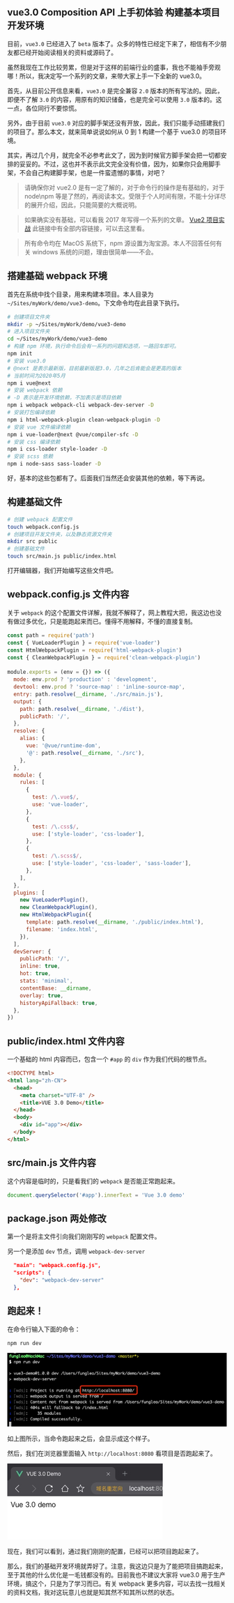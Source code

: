 ## vue3.0 Composition API 上手初体验 构建基本项目开发环境

目前，`vue3.0` 已经进入了 `beta` 版本了。众多的特性已经定下来了，相信有不少朋友都已经开始阅读相关的资料或源码了。

虽然我现在工作比较劳累，但是对于这样的前端行业的盛事，我也不能袖手旁观哪！所以，我决定写一个系列的文章，来带大家上手一下全新的 vue3.0。

首先，从目前公开信息来看，`vue3.0` 是完全兼容 `2.0` 版本的所有写法的。因此，即便不了解 `3.0` 的内容，用原有的知识储备，也是完全可以使用 `3.0` 版本的。这一点，各位同行不要惊慌。

另外，由于目前 `vue3.0` 对应的脚手架还没有开放，因此，我们只能手动搭建我们的项目了。那么本文，就来简单说说如何从 0 到 1 构建一个基于 vue3.0 的项目环境。

其实，再过几个月，就完全不必参考此文了，因为到时候官方脚手架会把一切都安排的妥妥的。不过，这也并不表示此文完全没有价值，因为，如果你只会用脚手架，不会自己构建脚手架，也是一件蛮遗憾的事情，对吧？

> 请确保你对 vue2.0 是有一定了解的，对于命令行的操作是有基础的，对于 node\npm 等是了然的，再阅读本文。受限于个人时间有限，不能十分详尽的展开介绍，因此，只能简要的大概说明。

> 如果确实没有基础，可以看我 2017 年写得一个系列的文章。 [Vue2 项目实战](https://blog.csdn.net/fungleo/category_9269903.html) 此链接中有全部内容链接，可以去这里看。

> 所有命令均在 MacOS 系统下，npm 源设置为淘宝源。本人不回答任何有关 windows 系统的问题，理由很简单——不会。

## 搭建基础 webpack 环境

首先在系统中找个目录，用来构建本项目。本人目录为 `~/Sites/myWork/demo/vue3-demo`。下文命令均在此目录下执行。

```bash
# 创建项目文件夹
mkdir -p ~/Sites/myWork/demo/vue3-demo
# 进入项目文件夹
cd ~/Sites/myWork/demo/vue3-demo
# 构建 npm 环境，执行命令后会有一系列的问题和选项，一路回车即可。
npm init
# 安装 vue3.0
# @next 是表示最新版，目前最新版是3.0，几年之后肯能会是更高的版本
# 当前时间为2020年5月
npm i vue@next
# 安装 webpack 依赖
# -D 表示是开发环境依赖，不加表示是项目依赖
npm i webpack webpack-cli webpack-dev-server -D
# 安装打包编译依赖
npm i html-webpack-plugin clean-webpack-plugin -D
# 安装 vue 文件编译依赖
npm i vue-loader@next @vue/compiler-sfc -D
# 安装 css 编译依赖
npm i css-loader style-loader -D
# 安装 scss 依赖
npm i node-sass sass-loader -D
```

好，基本的这些包都有了。后面我们当然还会安装其他的依赖，等下再说。

## 构建基础文件

```bash
# 创建 webpack 配置文件
touch webpack.config.js
# 创建项目开发文件夹，以及静态资源文件夹
mkdir src public
# 创建基础文件
touch src/main.js public/index.html
```

打开编辑器，我们开始编写这些文件吧。

## webpack.config.js 文件内容

关于 `webpack` 的这个配置文件详解，我就不解释了，网上教程大把，我这边也没有做过多优化，只是能跑起来而已。懂得不用解释，不懂的直接复制。

```js
const path = require('path')
const { VueLoaderPlugin } = require('vue-loader')
const HtmlWebpackPlugin = require('html-webpack-plugin')
const { CleanWebpackPlugin } = require('clean-webpack-plugin')

module.exports = (env = {}) => ({
  mode: env.prod ? 'production' : 'development',
  devtool: env.prod ? 'source-map' : 'inline-source-map',
  entry: path.resolve(__dirname, './src/main.js'),
  output: {
    path: path.resolve(__dirname, './dist'),
    publicPath: '/',
  },
  resolve: {
    alias: {
      vue: '@vue/runtime-dom',
      '@': path.resolve(__dirname, './src'),
    },
  },
  module: {
    rules: [
      {
        test: /\.vue$/,
        use: 'vue-loader',
      },
      {
        test: /\.css$/,
        use: ['style-loader', 'css-loader'],
      },
      {
        test: /\.scss$/,
        use: ['style-loader', 'css-loader', 'sass-loader'],
      },
    ],
  },
  plugins: [
    new VueLoaderPlugin(),
    new CleanWebpackPlugin(),
    new HtmlWebpackPlugin({
      template: path.resolve(__dirname, './public/index.html'),
      filename: 'index.html',
    }),
  ],
  devServer: {
    publicPath: '/',
    inline: true,
    hot: true,
    stats: 'minimal',
    contentBase: __dirname,
    overlay: true,
    historyApiFallback: true,
  },
})
```

## public/index.html 文件内容

一个基础的 html 内容而已，包含一个 `#app` 的 `div` 作为我们代码的根节点。

```html
<!DOCTYPE html>
<html lang="zh-CN">
  <head>
    <meta charset="UTF-8" />
    <title>VUE 3.0 Demo</title>
  </head>
  <body>
    <div id="app"></div>
  </body>
</html>
```

## src/main.js 文件内容

这个内容是临时的，只是看我们的 `webpack` 是否能正常跑起来。

```js
document.querySelector('#app').innerText = 'Vue 3.0 demo'
```

## package.json 两处修改

第一个是将主文件引向我们刚刚写的 `webpack` 配置文件。

另一个是添加 `dev` 节点，调用 `webpack-dev-server`

```json
  "main": "webpack.config.js",
  "scripts": {
    "dev": "webpack-dev-server"
  },
```

## 跑起来！

在命令行输入下面的命令：

```bash
npm run dev
```

![](./images/aHR0cHM6Ly9naXRlZS5jb20vZnVuZ2xlby9teS1hcnRpY2xlLWltYWdlL3Jhdy9tYXN0ZXIvaW1hZ2UvMjEvOGUwZTlkNjg1NWMzYzE5MmE3NjdmYTBiODIxNmQyLmpwZw.jpg)

如上图所示，当命令跑起来之后，会显示成这个样子。

然后，我们在浏览器里面输入 `http://localhost:8080` 看项目是否跑起来了。

![](./images/aHR0cHM6Ly9naXRlZS5jb20vZnVuZ2xlby9teS1hcnRpY2xlLWltYWdlL3Jhdy9tYXN0ZXIvaW1hZ2UvNDQvODMzMmI4MjM1NjFhYTExMmRjYTc0NDMxNGNlNjQ1LmpwZw.jpg)

现在，我们可以看到，通过我们刚刚的配置，已经可以把项目跑起来了。

那么，我们的基础开发环境就弄好了。注意，我这边只是为了能把项目搞跑起来，至于其他的什么优化是一毛钱都没有的。目前我也不建议大家将 vue3.0 用于生产环境，搞这个，只是为了学习而已。有关 webpack 更多内容，可以去找一找相关的资料文档，我对这玩意儿也就是知其然不知其所以然的状态。
